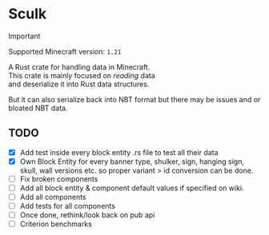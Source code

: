 # Sculk

> [!IMPORTANT]  
> Supported Minecraft version: `1.21`

A Rust crate for handling data in Minecraft.  
This crate is mainly focused on *reading* data  
and deserialize it into Rust data structures.  

But it can also serialize back into NBT format but there may be issues and or bloated NBT data.  

## TODO

- [X] Add test inside every block entity .rs file to test all their data
- [X] Own Block Entity for every banner type, shulker, sign, hanging sign, skull, wall versions etc. so proper variant > id conversion can be done.
- [ ] Fix broken components
- [ ] Add all block entity & component default values if specified on wiki.
- [ ] Add all components
- [ ] Add tests for all components
- [ ] Once done, rethink/look back on pub api
- [ ] Criterion benchmarks